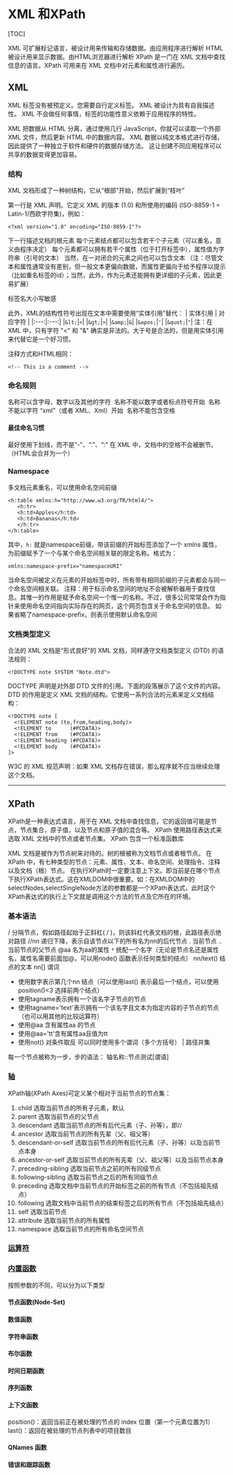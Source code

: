 # XML 和XPath
[TOC]

XML 可扩展标记语言，被设计用来传输和存储数据。由应用程序进行解析
HTML 被设计用来显示数据。由HTML浏览器进行解析
XPath 是一门在 XML 文档中查找信息的语言。XPath 可用来在 XML 文档中对元素和属性进行遍历。

## XML
XML 标签没有被预定义。您需要自行定义标签。
XML 被设计为具有自我描述性。
XML 不会做任何事情，标签的功能性意义依赖于应用程序的特性。

XML 把数据从 HTML 分离，通过使用几行 JavaScript，你就可以读取一个外部 XML 文件，然后更新 HTML 中的数据内容。
XML 数据以纯文本格式进行存储，因此提供了一种独立于软件和硬件的数据存储方法。
这让创建不同应用程序可以共享的数据变得更加容易。

### 结构
XML 文档形成了一种树结构，它从“根部”开始，然后扩展到“枝叶”

第一行是 XML 声明。它定义 XML 的版本 (1.0) 和所使用的编码 (ISO-8859-1 = Latin-1/西欧字符集)，例如：
```
<?xml version="1.0" encoding="ISO-8859-1"?>
```

下一行描述文档的根元素
每个元素结点都可以包含若干个子元素（可以重名，意义由程序决定）
每个元素都可以拥有若干个属性（位于打开标签中），属性值为字符串（引号的文本）
当然，在一对闭合的元素之间也可以包含文本
（注：尽管文本和属性通常没有差别，但一般文本更偏向数据，而属性更偏向于给予程序以提示（比如重名标签的id）；当然，此外，作为元素还能拥有更详细的子元素，因此更易扩展）

标签名大小写敏感

此外，XML的结构性符号出现在文本中需要使用“实体引用”替代：
| 实体引用 | 对应字符 |
|:---:|:---:|
|`&lt;`|`<`|
|`&gt;`|`>`|
|`&amp;`|`&`|
|`&apos;`|`'`|
|`&quot;`|`"`|
注：在 XML 中，只有字符 "<" 和 "&" 确实是非法的。大于号是合法的，但是用实体引用来代替它是一个好习惯。

注释方式和HTML相同：
```
<!-- This is a comment --> 
```

### 命名规则
名称可以含字母、数字以及其他的字符 
名称不能以数字或者标点符号开始 
名称不能以字符 “xml”（或者 XML、Xml）开始 
名称不能包含空格

#### 最佳命名习惯
最好使用下划线，而不是“-”、“.”、“:”
在 XML 中，文档中的空格不会被删节。（HTML会合并为一个）


### Namespace
多文档元素重名，可以使用命名空间前缀
```
<h:table xmlns:h="http://www.w3.org/TR/html4/">
   <h:tr>
   <h:td>Apples</h:td>
   <h:td>Bananas</h:td>
   </h:tr>
</h:table>
```
其中，`h:` 就是namespace前缀，带该前缀的开始标签添加了一个 xmlns 属性，为前缀赋予了一个与某个命名空间相关联的限定名称。格式为：
```
xmlns:namespace-prefix="namespaceURI"
```
当命名空间被定义在元素的开始标签中时，所有带有相同前缀的子元素都会与同一个命名空间相关联。
注释：用于标示命名空间的地址不会被解析器用于查找信息。其惟一的作用是赋予命名空间一个惟一的名称。不过，很多公司常常会作为指针来使用命名空间指向实际存在的网页，这个网页包含关于命名空间的信息。
如果省略了namespace-prefix，则表示使用默认命名空间

### 文档类型定义
合法的 XML 文档是“形式良好”的 XML 文档，同样遵守文档类型定义 (DTD) 的语法规则：
```
<!DOCTYPE note SYSTEM "Note.dtd">
```
DOCTYPE 声明是对外部 DTD 文件的引用。下面的段落展示了这个文件的内容。
DTD 的作用是定义 XML 文档的结构。它使用一系列合法的元素来定义文档结构：
```
<!DOCTYPE note [
  <!ELEMENT note (to,from,heading,body)>
  <!ELEMENT to      (#PCDATA)>
  <!ELEMENT from    (#PCDATA)>
  <!ELEMENT heading (#PCDATA)>
  <!ELEMENT body    (#PCDATA)>
]> 
```
W3C 的 XML 规范声明：如果 XML 文档存在错误，那么程序就不应当继续处理这个文档。

******

## XPath
XPath是一种表达式语言，用于在 XML 文档中查找信息，它的返回值可能是节点，节点集合，原子值，以及节点和原子值的混合等。
XPath 使用路径表达式来选取 XML 文档中的节点或者节点集。
XPath 包含一个标准函数库

XML 文档是被作为节点树来对待的。树的根被称为文档节点或者根节点。
在 XPath 中，有七种类型的节点：元素、属性、文本、命名空间、处理指令、注释以及文档（根）节点。
在执行XPath时一定要注意上下文。即当前是在哪个节点下执行XPath表达式。这在XMLDOM中很重要。如：在XMLDOM中的selectNodes,selectSingleNode方法的参数都是一个XPath表达式，此时这个XPath表达式的执行上下文就是调用这个方法的节点及它所在的环境。

### 基本语法
/ 分隔节点，假如路径起始于正斜杠( / )，则该斜杠代表文档的根，此路径表示绝对路径
//nn 递归下降，表示自该节点以下的所有名为nn的后代节点
. 当前节点
.. 当前节点的父节点
@aa 名为aa的属性
`*` 统配一个名字（无论是节点名还是属性名，属性名需要前面加@，可以用node() 函数表示任何类型的结点）
nn/text() 结点的文本
nn[] 谓词
+ 使用数字表示第几个nn 结点（可以使用last() 表示最后一个结点，可以使用position()<3 选择前两个结点）
+ 使用tagname表示拥有一个该名字子节点的节点
+ 使用tagname='text'表示拥有一个该名字且文本为指定内容的子节点的节点（也可以用其他的比较运算符）
+ 使用@aa 含有属性aa 的节点
+ 使用@aa='tt'含有属性aa且值为tt
+ 使用not() 对条件取反
可以同时使用多个谓词（多个方括号）
| 路径并集

每一个节点被称为一步，步的语法：
轴名称::节点测试[谓语]

### [轴](http://www.w3school.com.cn/xpath/xpath_axes.asp)
XPath轴(XPath Axes)可定义某个相对于当前节点的节点集：
1. child  选取当前节点的所有子元素，默认
2. parent  选取当前节点的父节点
3. descendant 选取当前节点的所有后代元素（子、孙等），即//
4. ancestor  选取当前节点的所有先辈（父、祖父等）
5. descendant-or-self  选取当前节点的所有后代元素（子、孙等）以及当前节点本身
6. ancestor-or-self  选取当前节点的所有先辈（父、祖父等）以及当前节点本身
7. preceding-sibling 选取当前节点之前的所有同级节点
8. following-sibling 选取当前节点之后的所有同级节点
9. preceding   选取文档中当前节点的开始标签之前的所有节点（不包括祖先结点）
10. following   选取文档中当前节点的结束标签之后的所有节点（不包括祖先结点）
11. self  选取当前节点
12. attribute  选取当前节点的所有属性
13. namespace 选取当前节点的所有命名空间节点

### [运算符](http://www.w3school.com.cn/xpath/xpath_operators.asp)

### [内置函数](http://www.w3school.com.cn/xpath/xpath_functions.asp)
按照参数的不同，可以分为以下类型
#### 节点函数(Node-Set)
#### 数值函数
#### 字符串函数
#### 布尔函数
#### 时间日期函数
#### 序列函数
#### 上下文函数
position()：返回当前正在被处理的节点的 index 位置（第一个元素位置为1）
last()：返回在被处理的节点列表中的项目数目
#### QNames 函数
#### 错误和跟踪函数
